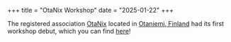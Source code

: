 +++
title = "OtaNix Workshop"
date = "2025-01-22"
+++

The registered association [OtaNix](https://otanix.fi) located in [Otaniemi, Finland](https://www.openstreetmap.org/relation/11917807) had its first workshop debut, which you can find [here](https://otanix.fi/events/debut/)!
